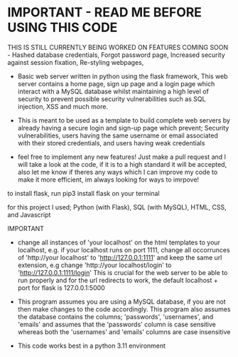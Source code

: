 # IMPORTANT - READ ME BEFORE USING THIS CODE

THIS IS STILL CURRENTLY BEING WORKED ON 
FEATURES COMING SOON -
Hashed database credentials,
Forgot password page,
Increased security against session fixation,
Re-styling webpages,


- Basic web server written in python using the flask framework, 
 This web server contains a home page, sign up page and a login page which interact with a MySQL database
 whilst maintaining a high level of security to prevent possible security vulnerabilities such as SQL injection, XSS and much more.

- This is meant to be used as a template to build complete web servers by already having a secure login and sign-up page which prevent;
 Security vulnerabilities, users having the same username or email associated with their stored credentials, and users having weak credentials

- feel free to implement any new features! Just make a pull request and I will take a look at the code, if it is to a high standard it will be accepted,
  also let me know if theres any ways which I can improve my code to make it more efficient, im always looking for ways to imrpove!
  
to install flask, run pip3 install flask on your terminal

for this project I used; Python (with Flask), SQL (with MySQL), HTML, CSS, and Javascript

IMPORTANT

- change all instances of 'your localhost' on the html templates to your localhost,
  e.g. if your localhost runs on port 1111, change all occorrunces of 'http://your localhost' to 'http://127.0.0.1:1111'
  and keep the same url extension, e.g change 'http://your localhost/login' to 'http://127.0.0.1:1111/login'
  This is crucial for the web server to be able to run properly and for the url redirects to work,
  the default localhost + port for flask is 127.0.0.1:5000

- This program assumes you are using a MySQL database, if you are not then make changes to the code accordingly.
  This program also assumes the database contains the columns; 'passwords', 'usernames', and 'emails' and assumes
  that the 'passwords' column is case sensitive whereas both the 'usernames' and 'emails' columns are case insensitive
  
- This code works best in a python 3.11 environment
